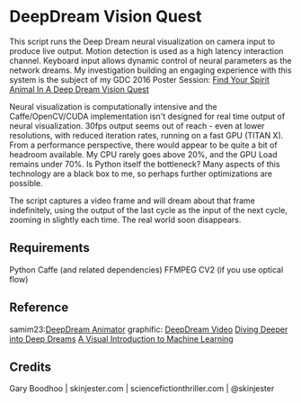 # DeepDream Vision Quest

This script runs the Deep Dream neural visualization on camera input to produce live output. Motion detection is used as a high latency interaction channel. Keyboard input allows dynamic control of neural parameters as the network dreams. My investigation building an engaging experience with this system is the subject of my GDC 2016 Poster Session: [Find Your Spirit Animal In A Deep Dream Vision Quest](http://schedule.gdconf.com/session/find-your-spirit-animal-in-a-deep-dream-vision-quest)

Neural visualization is computationally intensive and the Caffe/OpenCV/CUDA implementation isn't designed for real time output of neural visualization. 30fps output seems out of reach - even at lower resolutions, with reduced iteration rates, running on a fast GPU (TITAN X). From a performance perspective, there would appear to be quite a bit of headroom available. My CPU rarely goes above 20%, and the GPU Load remains under 70%. Is Python itself the bottleneck? Many aspects of this technology are a black box to me, so perhaps further optimizations are possible.



The script captures a video frame and will dream about that frame indefinitely, using the output of the last cycle as the input of the next cycle, zooming in slightly each time. The real world soon disappears.

Requirements
-------------


Python
Caffe (and related dependencies)
FFMPEG
CV2 (if you use optical flow)


Reference
-------------
samim23:[DeepDream Animator](https://github.com/samim23/DeepDreamAnim)
graphific: [DeepDream Video](https://github.com/graphific/DeepDreamVideo)
[Diving Deeper into Deep Dreams](http://www.kpkaiser.com/machine-learning/diving-deeper-into-deep-dreams)
[A Visual Introduction to Machine Learning](http://www.r2d3.us/visual-intro-to-machine-learning-part-1)

Credits
-------------
Gary Boodhoo | skinjester.com | sciencefictionthriller.com | @skinjester



